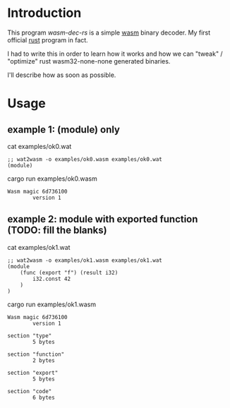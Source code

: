 # Introduction

This program *wasm-dec-rs* is a simple [wasm](https://webassembly.org/) binary decoder. My first official [rust](https://www.rust-lang.org/) program in fact.

I had to write this in order to learn how it works and how we can "tweak" / "optimize" rust wasm32-none-none generated binaries.

I'll describe how as soon as possible.

# Usage

## example 1: (module) only

cat examples/ok0.wat

```wat
;; wat2wasm -o examples/ok0.wasm examples/ok0.wat
(module)
```

cargo run examples/ok0.wasm

```text
Wasm magic 6d736100
        version 1
```

## example 2: module with exported function (TODO: fill the blanks)

cat examples/ok1.wat

```wat
;; wat2wasm -o examples/ok1.wasm examples/ok1.wat
(module
    (func (export "f") (result i32)
        i32.const 42 
    )
)
```

cargo run examples/ok1.wasm

```text
Wasm magic 6d736100
        version 1

section "type"
        5 bytes

section "function"
        2 bytes

section "export"
        5 bytes

section "code"
        6 bytes
```

